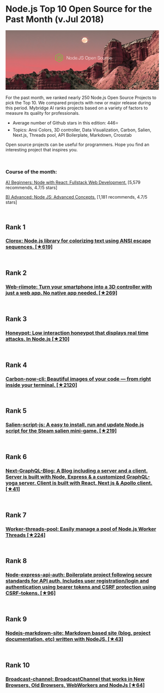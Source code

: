             
# Node.js Top 10 Open Source for the Past Month (v.Jul 2018)

<img src="july-node-opensource.jpg" width="800" alt="Mybridge"></a>

For the past month, we ranked nearly 250 Node.js Open Source Projects to pick the Top 10. 
We compared projects with new or major release during this period. Mybridge AI ranks projects based on a variety of factors to measure its quality for professionals.

* Average number of Github stars in this edition: 446⭐️
* Topics: Ansi Colors, 3D controller, Data Visualization, Carbon, Salien, Next.js, Threads pool, API Boilerplate, Markdown, Crosstab

Open source projects can be useful for programmers. Hope you find an interesting project that inspires you.

<br>

### Course of the month:

[A) Beginners: Node with React: Fullstack Web Development.](http://bit.ly/2EQfnEN) [5,579 recommends, 4.7/5 stars]

[B) Advanced: Node JS: Advanced Concepts.](http://bit.ly/2z5cvFc) [1,181 recommends, 4.7/5 stars]

<br>

## Rank 1
### [Clorox: Node.js library for colorizing text using ANSI escape sequences. [★619]](https://github.com/jorgebucaran/clorox?utm_source=mybridge&utm_medium=blog&utm_campaign=read_more)


<br>

## Rank 2
### [Web-riimote: Turn your smartphone into a 3D controller with just a web app. No native app needed. [★269]](https://github.com/konaraddio/web-riimote?utm_source=mybridge&utm_medium=blog&utm_campaign=read_more)


<br>

## Rank 3
### [Honeypot: Low interaction honeypot that displays real time attacks. In Node.js [★210]](https://github.com/Shmakov/Honeypot?utm_source=mybridge&utm_medium=blog&utm_campaign=read_more)


<br>

## Rank 4
### [Carbon-now-cli: Beautiful images of your code — from right inside your terminal. [★2120]](https://github.com/mixn/carbon-now-cli?utm_source=mybridge&utm_medium=blog&utm_campaign=read_more)


<br>

## Rank 5
### [Salien-script-js: A easy to install, run and update Node.js script for the Steam salien mini-game. [★219]](https://github.com/South-Paw/salien-script-js?utm_source=mybridge&utm_medium=blog&utm_campaign=read_more)


<br>

## Rank 6
### [Next-GraphQL-Blog: A Blog including a server and a client. Server is built with Node, Express & a customized GraphQL-yoga server. Client is built with React, Next js & Apollo client. [★41]](https://github.com/Alexloof/Next-GraphQL-Blog?utm_source=mybridge&utm_medium=blog&utm_campaign=read_more)


<br>

## Rank 7
### [Worker-threads-pool: Easily manage a pool of Node.js Worker Threads [★224]](https://github.com/watson/worker-threads-pool?utm_source=mybridge&utm_medium=blog&utm_campaign=read_more)


<br>

## Rank 8
### [Node-express-api-auth: Boilerplate project following secure standards for API auth. Includes user registration/login and authentication using bearer tokens and CSRF protection using CSRF-tokens. [★96]](https://github.com/ylorenzana/node-express-api-auth?utm_source=mybridge&utm_medium=blog&utm_campaign=read_more)


<br>

## Rank 9
### [Nodejs-markdown-site: Markdown based site (blog, project documentation, etc) written with NodeJS. [★43]](https://github.com/petersamokhin/nodejs-markdown-site?utm_source=mybridge&utm_medium=blog&utm_campaign=read_more)


<br>

## Rank 10
### [Broadcast-channel: BroadcastChannel that works in New Browsers, Old Browsers, WebWorkers and NodeJs [★64]](https://github.com/pubkey/broadcast-channel?utm_source=mybridge&utm_medium=blog&utm_campaign=read_more)


